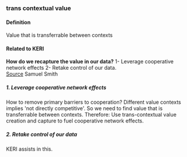 ### trans contextual value

<h4>Definition</h4><p>Value that is transferrable between contexts</p><h4>Related to KERI</h4><p><strong>How do we recapture the value in our data?</strong> 1- Leverage cooperative network effects 2- Retake control of our data.<br><a href="https://github.com/SmithSamuelM/Papers/blob/master/presentations/NonconformistKeynoteWeb20200702.pdf">Source</a> Samuel Smith</p><h5>1. Leverage cooperative network effects</h5><p>How to remove primary barriers to cooperation? Different value contexts implies &#39;not directly competitive&#39;. So we need to find value that is transferrable between contexts. Therefore: Use trans-contextual value creation and capture to fuel cooperative network effects.</p><h5>2. Retake control of our data</h5><p>KERI assists in this.</p>